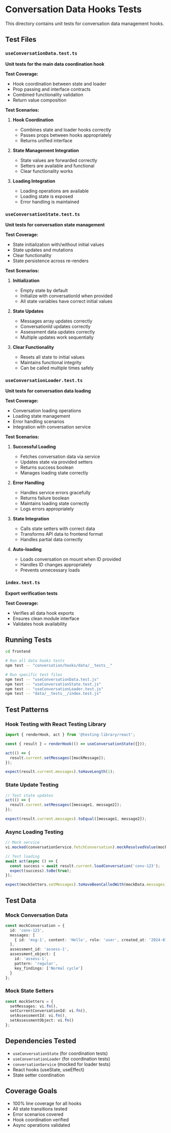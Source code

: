 # Conversation Data Hooks Tests

This directory contains unit tests for conversation data management hooks.

## Test Files

### `useConversationData.test.ts`
**Unit tests for the main data coordination hook**

**Test Coverage:**
- Hook coordination between state and loader
- Prop passing and interface contracts
- Combined functionality validation
- Return value composition

**Test Scenarios:**
1. **Hook Coordination**
   - Combines state and loader hooks correctly
   - Passes props between hooks appropriately
   - Returns unified interface

2. **State Management Integration**
   - State values are forwarded correctly
   - Setters are available and functional
   - Clear functionality works

3. **Loading Integration**
   - Loading operations are available
   - Loading state is exposed
   - Error handling is maintained

### `useConversationState.test.ts`
**Unit tests for conversation state management**

**Test Coverage:**
- State initialization with/without initial values
- State updates and mutations
- Clear functionality
- State persistence across re-renders

**Test Scenarios:**
1. **Initialization**
   - Empty state by default
   - Initialize with conversationId when provided
   - All state variables have correct initial values

2. **State Updates**
   - Messages array updates correctly
   - ConversationId updates correctly
   - Assessment data updates correctly
   - Multiple updates work sequentially

3. **Clear Functionality**
   - Resets all state to initial values
   - Maintains functional integrity
   - Can be called multiple times safely

### `useConversationLoader.test.ts`
**Unit tests for conversation data loading**

**Test Coverage:**
- Conversation loading operations
- Loading state management
- Error handling scenarios
- Integration with conversation service

**Test Scenarios:**
1. **Successful Loading**
   - Fetches conversation data via service
   - Updates state via provided setters
   - Returns success boolean
   - Manages loading state correctly

2. **Error Handling**
   - Handles service errors gracefully
   - Returns failure boolean
   - Maintains loading state correctly
   - Logs errors appropriately

3. **State Integration**
   - Calls state setters with correct data
   - Transforms API data to frontend format
   - Handles partial data correctly

4. **Auto-loading**
   - Loads conversation on mount when ID provided
   - Handles ID changes appropriately
   - Prevents unnecessary loads

### `index.test.ts`
**Export verification tests**

**Test Coverage:**
- Verifies all data hook exports
- Ensures clean module interface
- Validates hook availability

## Running Tests

```bash
cd frontend

# Run all data hooks tests
npm test -- "conversation/hooks/data/__tests__"

# Run specific test files
npm test -- "useConversationData.test.js"
npm test -- "useConversationState.test.js"
npm test -- "useConversationLoader.test.js"
npm test -- "data/__tests__/index.test.js"
```

## Test Patterns

### Hook Testing with React Testing Library
```typescript
import { renderHook, act } from '@testing-library/react';

const { result } = renderHook(() => useConversationState({}));

act(() => {
  result.current.setMessages([mockMessage]);
});

expect(result.current.messages).toHaveLength(1);
```

### State Update Testing
```typescript
// Test state updates
act(() => {
  result.current.setMessages([message1, message2]);
});

expect(result.current.messages).toEqual([message1, message2]);
```

### Async Loading Testing
```typescript
// Mock service
vi.mocked(conversationService.fetchConversation).mockResolvedValue(mockData);

// Test loading
await act(async () => {
  const success = await result.current.loadConversation('conv-123');
  expect(success).toBe(true);
});

expect(mockSetters.setMessages).toHaveBeenCalledWith(mockData.messages);
```

## Test Data

### Mock Conversation Data
```typescript
const mockConversation = {
  id: 'conv-123',
  messages: [
    { id: 'msg-1', content: 'Hello', role: 'user', created_at: '2024-01-01T10:00:00Z' }
  ],
  assessment_id: 'assess-1',
  assessment_object: {
    id: 'assess-1',
    pattern: 'regular',
    key_findings: ['Normal cycle']
  }
};
```

### Mock State Setters
```typescript
const mockSetters = {
  setMessages: vi.fn(),
  setCurrentConversationId: vi.fn(),
  setAssessmentId: vi.fn(),
  setAssessmentObject: vi.fn()
};
```

## Dependencies Tested

- `useConversationState` (for coordination tests)
- `useConversationLoader` (for coordination tests)
- `conversationService` (mocked for loader tests)
- React hooks (useState, useEffect)
- State setter coordination

## Coverage Goals

- 100% line coverage for all hooks
- All state transitions tested
- Error scenarios covered
- Hook coordination verified
- Async operations validated 